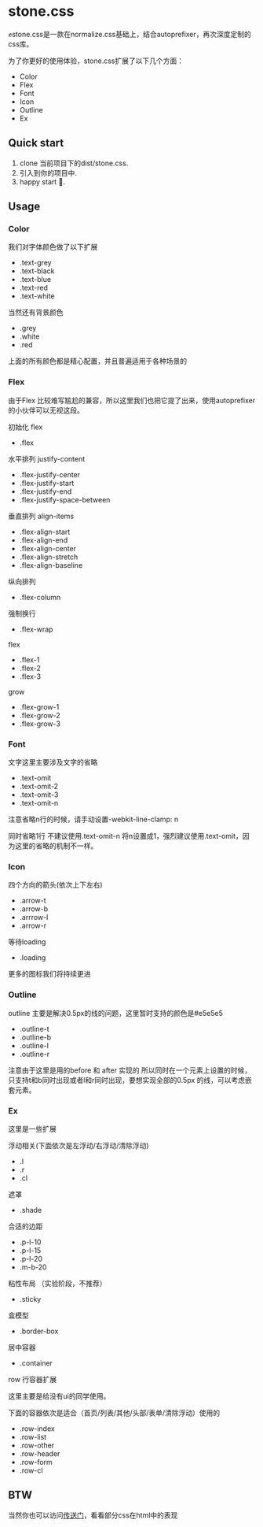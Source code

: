# stone.css

✊stone.css是一款在normalize.css基础上，结合autoprefixer，再次深度定制的css库。

为了你更好的使用体验，stone.css扩展了以下几个方面：

- Color
- Flex
- Font
- Icon
- Outline
- Ex


## Quick start

1. clone 当前项目下的dist/stone.css.
2. 引入到你的项目中.
3. happy start 🚗.

## Usage

### Color

我们对字体颜色做了以下扩展

- .text-grey
- .text-black
- .text-blue
- .text-red
- .text-white

当然还有背景颜色

- .grey
- .white
- .red

上面的所有颜色都是精心配置，并且普遍适用于各种场景的

### Flex

由于Flex 比较难写尴尬的兼容，所以这里我们也把它提了出来，使用autoprefixer的小伙伴可以无视这段。

初始化 flex

- .flex

水平排列 justify-content

- .flex-justify-center
- .flex-justify-start
- .flex-justify-end
- .flex-justify-space-between

垂直排列 align-items

- .flex-align-start 
- .flex-align-end
- .flex-align-center
- .flex-align-stretch
- .flex-align-baseline

纵向排列

- .flex-column

强制换行

- .flex-wrap 

flex

- .flex-1
- .flex-2
- .flex-3

grow

- .flex-grow-1
- .flex-grow-2
- .flex-grow-3

### Font

文字这里主要涉及文字的省略

- .text-omit
- .text-omit-2
- .text-omit-3
- .text-omit-n

注意省略n行的时候，请手动设置-webkit-line-clamp: n

同时省略1行 不建议使用.text-omit-n 将n设置成1，强烈建议使用.text-omit，因为这里的省略的机制不一样。

### Icon

四个方向的箭头(依次上下左右)

- .arrow-t
- .arrow-b
- .arrrow-l
- .arrow-r

等待loading

- .loading

更多的图标我们将持续更进

### Outline

outline 主要是解决0.5px的线的问题，这里暂时支持的颜色是#e5e5e5

- .outline-t
- .outline-b
- .outline-l
- .outline-r

注意由于这里是用的before 和 after 实现的 所以同时在一个元素上设置的时候，只支持t和b同时出现或者l和r同时出现，要想实现全部的0.5px
的线，可以考虑嵌套元素。

### Ex

这里是一些扩展

浮动相关(下面依次是左浮动/右浮动/清除浮动)

- .l
- .r
- .cl


遮罩

- .shade


合适的边距

- .p-l-10
- .p-l-15
- .p-l-20
- .m-b-20

粘性布局 （实验阶段，不推荐）

- .sticky

盒模型

- .border-box

居中容器

- .container

row 行容器扩展

这里主要是给没有ui的同学使用。

下面的容器依次是适合（首页/列表/其他/头部/表单/清除浮动）使用的

- .row-index
- .row-list
- .row-other
- .row-header
- .row-form
- .row-cl

## BTW

当然你也可以访问<a href="https://github.com/yuanhaoyu/stone/blob/master/test/index.html">传送门</a>，看看部分css在html中的表现


